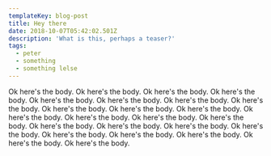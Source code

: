 ```yaml
---
templateKey: blog-post
title: Hey there
date: 2018-10-07T05:42:02.501Z
description: 'What is this, perhaps a teaser?'
tags:
  - peter
  - something
  - something lelse
---
```

Ok here's the body. Ok here's the body. Ok here's the body. Ok here's the body. Ok here's the body. Ok here's the body. Ok here's the body. Ok here's the body. Ok here's the body. Ok here's the body. Ok here's the body. Ok here's the body. Ok here's the body. Ok here's the body. Ok here's the body. Ok here's the body. Ok here's the body. Ok here's the body. Ok here's the body. Ok here's the body. Ok here's the body. Ok here's the body. Ok here's the body. Ok here's the body.
